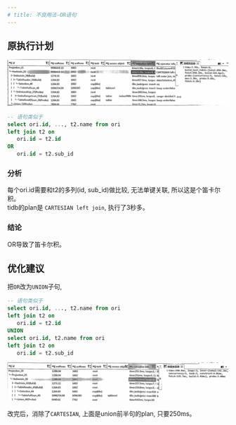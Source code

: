 ```yaml
---
# title: 不良用法-OR语句
---
```

## 原执行计划
![or语句](./img/不良用法-OR1.jpg)

```sql
-- 语句类似于
select ori.id, ..., t2.name from ori
left join t2 on
   ori.id = t2.id
OR 
   ori.id = t2.sub_id
```

### 分析
每个ori.id需要和t2的多列(id, sub_id)做比较, 无法单键关联, 所以这是个笛卡尔积。  
tidb的plan是 `CARTESIAN left join`, 执行了3秒多。

### 结论
OR导致了笛卡尔积。

## 优化建议
把`OR`改为`UNION`子句, 
```sql
-- 语句类似于
select ori.id, ..., t2.name from ori
left join t2 on
   ori.id = t2.id
UNION
select ori.id, t2.name from ori
left join t2 on
   ori.id = t2.sub_id
```
![or语句](./img/不良用法-OR2.jpg)

改完后，消除了`CARTESIAN`, 上面是union前半句的plan, 只要250ms。


